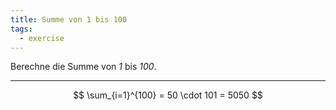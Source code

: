 ```yaml
---
title: Summe von 1 bis 100
tags:
  - exercise
---
```


Berechne die Summe von *1* bis *100*.

---

$$
	\sum_{i=1}^{100} = 50 \cdot 101 = 5050
$$